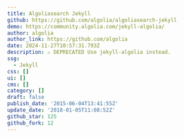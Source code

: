 ```yaml
---
title: Algoliasearch Jekyll
github: https://github.com/algolia/algoliasearch-jekyll
demo: https://community.algolia.com/jekyll-algolia/
author: algolia
author_link: https://github.com/algolia
date: 2024-11-27T10:57:31.793Z
description: ⚠ DEPRECATED Use jekyll-algolia instead.
ssg:
  - Jekyll
css: []
ui: []
cms: []
category: []
draft: false
publish_date: '2015-06-04T13:41:55Z'
update_date: '2018-01-05T11:08:52Z'
github_star: 125
github_fork: 12
---
```

